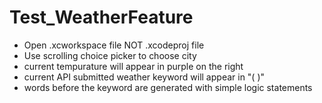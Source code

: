 Test_WeatherFeature
===================
 - Open .xcworkspace file NOT .xcodeproj file
 - Use scrolling choice picker to choose city
 - current tempurature will appear in purple on the right
 - current API submitted weather keyword will appear in "( )"
 - words before the keyword are generated with simple logic statements
